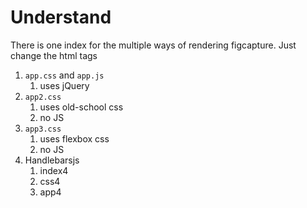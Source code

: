 # Understand

There is one index for the multiple ways of rendering figcapture.
Just change the html tags

1. `app.css` and `app.js`
   1. uses jQuery
2. `app2.css`
   1. uses old-school css 
   2. no JS 
3. `app3.css`
   1. uses flexbox css
   2. no JS
4. Handlebarsjs
   1. index4
   2. css4
   3. app4